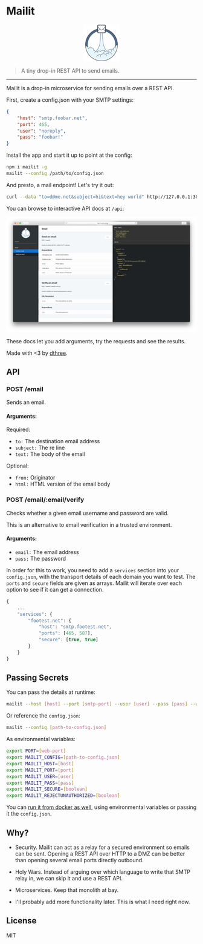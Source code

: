 # Mailit

<p align="center"><img src="https://raw.githubusercontent.com/thoughtbrew/img/master/mailit.png" width=96 alt="Mailit"></p>

> A tiny drop-in REST API to send emails.

---

Mailit is a drop-in microservice for sending emails over a REST API.

First, create a config.json with your SMTP settings:

```json
{
    "host": "smtp.foobar.net",
    "port": 465,
    "user": "noreply",
    "pass": "foobar!"
}
```

Install the app and start it up to point at the config:


```bash
npm i mailit -g
mailit --config /path/to/config.json
```

And presto, a mail endpoint! Let's try it out:

```bash
curl --data "to=d@me.net&subject=hi&text=hey world" http://127.0.0.1:3000/email
```

You can browse to interactive API docs at `/api`:

<p align="center"><img src="https://raw.githubusercontent.com/thoughtbrew/img/master/mailit-api.png" width=700 alt="Screenshot of API docs for Addict."></p>

These docs let you add arguments, try the requests and see the results.

Made with <3 by [dthree](https://github.com/dthree).

## API

### POST /email

Sends an email.

#### Arguments:

Required:

 - `to:` The destination email address
 - `subject:` The re line
 - `text:` The body of the email

Optional:

 - `from:` Originator
 - `html:` HTML version of the email body

### POST /email/:email/verify

Checks whether a given email username and password are valid. 

This is an alternative to email verification in a trusted environment.

#### Arguments:

 - `email:` The email address
 - `pass:` The password

In order for this to work, you need to add a `services` section into your `config.json`, with the transport details of each domain you want to test. The `ports` and `secure` fields are given as arrays. Mailit will iterate over each option to see if it can get a connection.

```js
{
	...
    "services": {
		"footest.net": {
			"host": "smtp.footest.net",
			"ports": [465, 587],
			"secure": [true, true]
		}
    }
}
```

## Passing Secrets

You can pass the details at runtime:

```bash
mailit --host [host] --port [smtp-port] --user [user] --pass [pass] --webPort [port]
```

Or reference the `config.json`:

```bash
mailit --config [path-to-config.json]
```

As environmental variables:

```bash
export PORT=[web-port]
export MAILIT_CONFIG=[path-to-config.json]
export MAILIT_HOST=[host]
export MAILIT_PORT=[port]
export MAILIT_USER=[user]
export MAILIT_PASS=[pass]
export MAILIT_SECURE=[boolean]
export MAILIT_REJECTUNAUTHORIZED=[boolean]
```

You can [run it from docker as well](https://hub.docker.com/r/dthree/mailit/), using environmental variables or passing it the `config.json`.

## Why?

 - Security. Mailit can act as a relay for a secured environment so emails can be sent. Opening a REST API over HTTP to a DMZ can be better than opening several email ports directly outbound.

 - Holy Wars. Instead of arguing over which language to write that SMTP relay in, we can skip it and use a REST API.

 - Microservices. Keep that monolith at bay.

 - I'll probably add more functionality later. This is what I need right now.

## License

MIT

